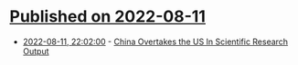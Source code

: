 # [Published on 2022-08-11](index.md)

* [2022-08-11, 22:02:00](https://science.slashdot.org/story/22/08/11/2039239/china-overtakes-the-us-in-scientific-research-output?utm_source=rss1.0mainlinkanon&utm_medium=feed) - [China Overtakes the US In Scientific Research Output](https://science.slashdot.org/story/22/08/11/2039239/china-overtakes-the-us-in-scientific-research-output?utm_source=rss1.0mainlinkanon&utm_medium=feed)
